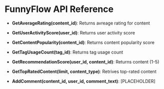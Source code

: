 # FunnyFlow API Reference

- **GetAverageRating(content_id)**:
Returns avreage rating for content

- **GetUserActivityScore(user_id)**:
Returns user activity score

- **GetContentPopularity(content_id)**:
Returns content popularity score

- **GetTagUsageCount(tag_id)**:
Returns tag usage count

- **GetRecommendationScore(user_id, content_id)**:
Returns content (1-5)

- **GetTopRatedContent(limit, content_type)**:
Retrives top-rated content

- **AddComment(content_id, user_id, comment_text)**:
[PLACEHOLDER]
